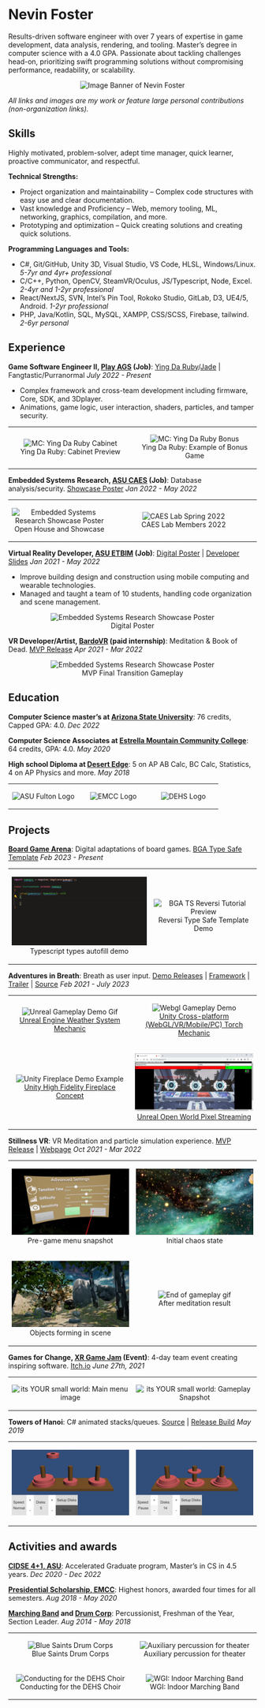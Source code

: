 Nevin Foster
============

Results-driven software engineer with over 7 years of expertise in game development, data analysis, rendering, and tooling. Master’s degree in computer science with a 4.0 GPA. Passionate about tackling challenges head-on, prioritizing swift programming solutions without compromising performance, readability, or scalability.

<p align="center">
  <img src=https://github.com/NevinAF/NevinAF/assets/78281215/c90c7567-d7fe-47b0-b861-18bf5354f795" alt="Image Banner of Nevin Foster" />
</p>


_All links and images are my work or feature large personal contributions (non-organization links)._

## Skills

Highly motivated, problem-solver, adept time manager, quick learner, proactive communicator, and respectful.
 
**Technical Strengths:**
- Project organization and maintainability – Complex code structures with easy use and clear documentation.
- Vast knowledge and Proficiency – Web, memory tooling, ML, networking, graphics, compilation, and more.
- Prototyping and optimization – Quick creating solutions and creating quick solutions.
  
**Programming Languages and Tools:**
- C#, Git/GitHub, Unity 3D, Visual Studio, VS Code, HLSL, Windows/Linux.	_5-7yr and 4yr+ professional_
- C/C++, Python, OpenCV, SteamVR/Oculus, JS/Typescript, Node, Excel.	_2-4yr and 1-2yr professional_
- React/NextJS, SVN, Intel’s Pin Tool, Rokoko Studio, GitLab, D3, UE4/5, Android. 	_1-2yr professional_
- PHP, Java/Kotlin, SQL, MySQL, XAMPP, CSS/SCSS, Firebase, tailwind.	_2-6yr personal_
  
## Experience

**Game Software Engineer II, [Play AGS](https://playags.com/) (Job)**: [Ying Da Ruby](https://playags.com/portfolio/ying-da-ruby/)/[Jade](https://playags.com/portfolio/ying-da-jade/) | Fangtastic/Purranormal 	_July 2022 - Present_
- Complex framework and cross-team development including firmware, Core, SDK, and 3Dplayer.
- Animations, game logic, user interaction, shaders, particles, and tamper security.

<table align="center"><tr><td width="33%">
<p align="center">
  <img src="https://playags.com/wp-content/uploads/2024/01/Ying-Da-Ruby-Money-Charge-Single-Cab-Spectra-UR49_-Left-Face.png" alt="MC: Ying Da Ruby Cabinet" width="50%" />
  <br/>Ying Da Ruby: Cabinet Preview
</p>
</td><td width="33%">
<p align="center">
  <img src="https://github.com/NevinAF/NevinAF/assets/78281215/1d0f5e53-f6b0-41c0-bd35-2d7ae9558ac2" alt="MC: Ying Da Ruby Bonus" width="60%" />
  <br/>Ying Da Ruby: Example of Bonus Game
</p>
</td></tr></table>

**Embedded Systems Research, [ASU CAES](https://stamcenter.asu.edu/caes-lab/) (Job)**: Database analysis/security. [Showcase Poster](https://docs.google.com/presentation/d/17DS6Ll5wR4Ua1XnM5S4XyCkRd5n009YO/edit?usp=sharing&ouid=102130998918044360736&rtpof=true&sd=true)	_Jan 2022 - May 2022_

<table align="center"><tr><td width="35%">
<p align="center">
  <img src="https://github.com/NevinAF/NevinAF/assets/78281215/e7859754-c83f-4acb-a08e-bcdb88e0f1f5" alt="Embedded Systems Research Showcase Poster" />
  <br/>Open House and Showcase
</p>
</td><td width="50%">
<p align="center">
  <img src="https://github.com/NevinAF/NevinAF/assets/78281215/52deff1e-1c17-4ad9-afbe-1a7ec186e0d3" alt="CAES Lab Spring 2022" />
  <br/>CAES Lab Members 2022
</p>
</td></tr></table>

**Virtual Reality Developer, [ASU ETBIM](https://web.archive.org/web/20231228062131/https:/etbimlab.com/) (Job)**: [Digital Poster](https://docs.google.com/presentation/d/182QOt301T9_v2pDrtDr8LNCj9X4CWCwJ/edit?usp=sharing&ouid=102130998918044360736&rtpof=true&sd=true) | [Developer Slides](https://docs.google.com/presentation/d/1GntaptTZvh7coKvKLOK6KFFp43E3P3QXo5_9lmUGLcE/edit?usp=sharing)	_Jan 2021 - May 2022_
- Improve building design and construction using mobile computing and wearable technologies.
- Managed and taught a team of 10 students, handling code organization and scene management.

<p align="center">
  <img src="https://github.com/NevinAF/NevinAF/assets/78281215/6e775cf8-5a13-4f26-b99e-e616dabd08fe" alt="Embedded Systems Research Showcase Poster" width="75%" />
  <br/>Digital Poster
</p>

**VR Developer/Artist, [BardoVR](https://www.bardovr.com/) (paid internship)**: Meditation & Book of Dead. [MVP Release](https://github.com/Versebuilding/StillnessVR/releases) 	_Apr 2021 - Mar 2022_

<p align="center">
  <img src="https://github.com/Versebuilding/StillnessVR/blob/a444e3a5240b3f014c477ef8fd6e1cc6bdf8ae02/Gameplay_Example.gif" alt="Embedded Systems Research Showcase Poster" width="60%" />
  <br/>MVP Final Transition Gameplay
</p>

## Education

**Computer Science master’s at [Arizona State University](https://asuonline.asu.edu/)**: 76 credits, Capped GPA: 4.0. 	 _Dec 2022_

**Computer Science Associates at [Estrella Mountain Community College](https://www.estrellamountain.edu/)**: 64 credits, GPA: 4.0. 	 _May 2020_

**High school Diploma at [Desert Edge](https://www.aguafria.org/dehs)**: 5 on AP AB Calc, BC Calc, Statistics, 4 on AP Physics and more. 	 _May 2018_

<table align="center"><tr><td width="33%">
<p align="center">
  <img src="https://github.com/NevinAF/NevinAF/assets/78281215/61811670-5e84-4c6a-add3-1167f6d2426f" alt="ASU Fulton Logo" />
</p>
</td><td width="33%">
<p align="center">
  <img src="https://github.com/NevinAF/NevinAF/assets/78281215/72c1b7d1-bed1-4e3f-9aaf-cb892d4a7327" alt="EMCC Logo" />
</p>
</td><td width="33%">
<p align="center">
  <img src="https://github.com/NevinAF/NevinAF/assets/78281215/e524ec77-9e0e-4ee9-99c1-ab0fd4e6f164" alt="DEHS Logo" />
</p>
</td></tr></table>

## Projects

**[Board Game Arena](https://boardgamearena.com/)**: Digital adaptations of board games. [BGA Type Safe Template](https://github.com/NevinAF/bga-ts-template) 	_Feb 2023 - Present_

<table align="center"><tr><td width="40%">
<p align="center">
  <img src="https://github.com/NevinAF/bga-ts-template/blob/996f219a722231ebfb87b781ce374fdcc3c36532/docs/typescript/typescript_autofill.gif" alt="Typescript Autofill Demo" />
  <br/>Typescript types autofill demo
</p>
</td><td width="30%">
<p align="center">
  <img src="https://github.com/NevinAF/NevinAF/assets/78281215/cb2046e5-76fd-4c1e-8299-d40206b043ee" alt="BGA TS Reversi Tutorial Preview" />
  <br/>Reversi Type Safe Template Demo
</p>
</td></tr></table>

**Adventures in Breath**: Breath as user input. [Demo Releases](https://github.com/Versebuilding/AiB-App/releases) | [Framework](https://docs.google.com/presentation/d/1DgyVn3C-NJYVlhoHBXkjvRmYYvaiEjpjvubrIIAeMbA/edit?usp=sharing) | [Trailer](https://drive.google.com/file/d/1RECrIq9SDkGhZRiElDvlA-Mt7DfP1vMw) | [Source](https://github.com/NevinAF/BreathLibraryCore) 	_Feb 2021 - July 2023_

<table align="center"><tr><td width="33%">
<p align="center">
  <img src="https://github.com/NevinAF/BreathLibraryCore/blob/65e97dc9cdfc7caaf32c6dff6d85381ff8d7063b/docs/demo_example.gif" alt="Unreal Gameplay Demo Gif" />
  <br/><a href="https://github.com/Versebuilding/AiB-App/releases/tag/v0.0.3-alpha">Unreal Engine Weather System Mechanic</a>
</p>
</td><td width="33%">
<p align="center">
  <img src="https://user-images.githubusercontent.com/78281215/166428452-40beb451-dc17-4a64-8284-620c50d77ba4.png" alt="Webgl Gameplay Demo" />
  <br/><a href="https://github.com/Versebuilding/AiB-App/releases/tag/v0.0.4-alpha">Unity Cross-platform (WebGL/VR/Mobile/PC) Torch Mechanic</a>
</p>
</td></tr><tr><td width="33%">
<p align="center">
  <img src="https://user-images.githubusercontent.com/78281215/165638604-60efcca2-6a94-4a16-8442-eb654545ad29.png" alt="Unity Fireplace Demo Example" />
  <br/><a href="https://github.com/Versebuilding/AiB-App/releases/tag/v0.0.2-alpha">Unity High Fidelity Fireplace Concept</a>
</p>
</td><td width="33%">
<p align="center">
  <img src="https://github.com/Versebuilding/AiB-App/raw/main/Documentation/Images/LocalServerStreamingExample.png" alt="Pixel Streaming Gameplay Demo" />
  <br/><a href="https://github.com/Versebuilding/AiB-App">Unreal Open World Pixel Streaming</a>
</p>
</td></tr></table>

**Stillness VR**: VR Meditation and particle simulation experience. [MVP Release](https://github.com/Versebuilding/StillnessVR/releases) | [Webpage](https://www.bardovr.com/)	 _Oct 2021 - Mar 2022_

<table align="center"><tr><td width="33%">
<p align="center">
  <img src="https://github.com/Versebuilding/StillnessVR/blob/f3cde6faf80f16e8473b5beb14a856a2fbe5cf9f/advance_settings.jpg" alt="Pre-game menu snapshot" />
  <br/>Pre-game menu snapshot
</p>
</td><td width="33%">
<p align="center">
  <img src="https://github.com/Versebuilding/StillnessVR/blob/f3cde6faf80f16e8473b5beb14a856a2fbe5cf9f/starting_partiles.jpg" alt="Initial chaos state" />
  <br/>Initial chaos state
</p>
</td></tr><tr><td width="33%">
<p align="center">
  <img src="https://github.com/Versebuilding/StillnessVR/blob/f3cde6faf80f16e8473b5beb14a856a2fbe5cf9f/partiles_forming_objects.jpg" alt="Objects forming in scene" />
  <br/>Objects forming in scene
</p>
</td><td width="33%">
<p align="center">
  <img src="https://github.com/Versebuilding/StillnessVR/blob/f3cde6faf80f16e8473b5beb14a856a2fbe5cf9f/Gameplay_Example.gif" alt="End of gameplay gif" />
  <br/>After meditation result
</p>
</td></tr></table>

**Games for Change, [XR Game Jam](https://itch.io/jam/xr-brain-jam) (Event)**: 4-day team event creating inspiring software. [Itch.io](https://ksinha1224.itch.io/its-your-small-world) 	_June 27th, 2021_

<table align="center"><tr><td width="33%">
<p align="center">
  <img src="https://github.com/NevinAF/NevinAF/assets/78281215/71f0bf47-fe7c-43b0-99e2-196253a13636" alt="its YOUR small world: Main menu image" />
</p>
</td><td width="33%">
<p align="center">
  <img src="https://github.com/NevinAF/NevinAF/assets/78281215/1beb0eab-c239-4054-90f8-e9458780c7b5" alt="its YOUR small world: Gameplay Snapshot" />
</p>
</td></tr></table>

**Towers of Hanoi**: C# animated stacks/queues. [Source](https://github.com/NevinAF/Towers-of-Hanoi) | [Release Build](https://github.com/NevinAF/Towers-of-Hanoi/releases/tag/v1.0) 	 _May 2019_

<table align="center"><tr><td width="33%">
<p align="center">
  <img src="https://github.com/NevinAF/Towers-of-Hanoi/blob/deb193b0f32a4f134c618f4d4f682db131e88a6c/Screenshot%202022-03-20%20110059.png" alt="Towers of Hanoi Example 1" />
</p>
</td><td width="33%">
<p align="center">
  <img src="https://github.com/NevinAF/Towers-of-Hanoi/blob/deb193b0f32a4f134c618f4d4f682db131e88a6c/Screenshot%202022-03-20%20110207.png" alt="Towers of Hanoi Example 2" />
</p>
</td></tr></table>

## Activities and awards

**[CIDSE 4+1, ASU](https://scai.engineering.asu.edu/accelerated-masters-in-cs-cse/)**: Accelerated Graduate program, Master’s in CS in 4.5 years.	 _Dec 2020 - Dec 2022_

**[Presidential Scholarship, EMCC](https://www.estrellamountain.edu/academics/honors/presidents-honors-scholarship)**: Highest honors, awarded four times for all semesters. 	_Aug 2018 - May 2020_

**[Marching Band](https://www.aguafria.org/dehs) and [Drum Corp](https://www.dci.org/)**: Percussionist, Freshman of the Year, Section Leader.	 _Aug 2014 - May 2018_

<table align="center"><tr><td width="33%">
<p align="center">
  <img src="https://github.com/NevinAF/NevinAF/assets/78281215/e0a6baee-b130-45c0-8212-d69624c3b590" alt="Blue Saints Drum Corps" />
  <br/>Blue Saints Drum Corps
</p>
</td><td width="33%">
<p align="center">
  <img src="https://github.com/NevinAF/NevinAF/assets/78281215/98b60589-36e3-45ff-93aa-9f7224cff856" alt="Auxiliary percussion for theater" />
  <br/>Auxiliary percussion for theater
</p>
</td></tr><tr><td width="33%">
 <p align="center">
  <img src="https://github.com/NevinAF/NevinAF/assets/78281215/80e9cab6-64fa-4656-9fea-2643c3e704fa" alt="Conducting for the DEHS Choir" />
  <br/>Conducting for the DEHS Choir
</p>
</td><td width="33%">
<p align="center">
  <img src="https://github.com/NevinAF/NevinAF/assets/78281215/ac5c9971-9716-4814-8e62-5e87af1cc800" alt="WGI: Indoor Marching Band" />
  <br/>WGI: Indoor Marching Band
</p>

</td></tr></table>
